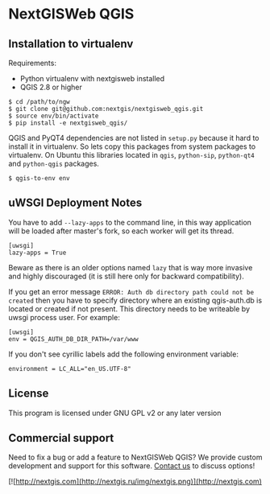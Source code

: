 NextGISWeb QGIS
===============

Installation to virtualenv
--------------------------

Requirements:

* Python virtualenv with nextgisweb installed
* QGIS 2.8 or higher

```
$ cd /path/to/ngw
$ git clone git@github.com:nextgis/nextgisweb_qgis.git
$ source env/bin/activate
$ pip install -e nextgisweb_qgis/
```

QGIS and PyQT4 dependencies are not listed in `setup.py` because it hard to install it in virtualenv. So lets copy this packages from system packages to virtualenv. On Ubuntu this libraries located in `qgis`, `python-sip`, `python-qt4` and `python-qgis` packages.

```
$ qgis-to-env env
```

uWSGI Deployment Notes
----------------------

You have to add `--lazy-apps` to the command line, in this way application will be loaded after master's fork, so each worker will get its thread.

```
[uwsgi]
lazy-apps = True
```

Beware as there is an older options named `lazy` that is way more invasive and highly discouraged (it is still here only for backward compatibility).

If you get an error message `ERROR: Auth db directory path could not be created` then you have to specify directory where an existing qgis-auth.db is located or created if not present.
This directory needs to be writeable by uwsgi process user. For example:

```
[uwsgi]
env = QGIS_AUTH_DB_DIR_PATH=/var/www
```

If you don't see cyrillic labels add the following environment variable:

```
environment = LC_ALL="en_US.UTF-8"
```

License
-------------
This program is licensed under GNU GPL v2 or any later version

Commercial support
----------
Need to fix a bug or add a feature to NextGISWeb QGIS? We provide custom development and support for this software. [Contact us](http://nextgis.ru/en/contact/) to discuss options!

[![http://nextgis.com](http://nextgis.ru/img/nextgis.png)](http://nextgis.com)

